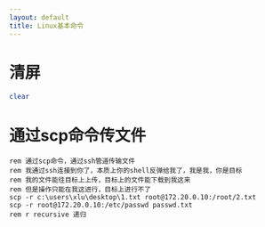 ```yaml
---
layout: default
title: Linux基本命令
---
```


# 清屏

```bash
clear
```

# 通过scp命令传文件

```batch
rem 通过scp命令，通过ssh管道传输文件
rem 我通过ssh连接到你了，本质上你的shell反弹给我了，我是我，你是目标
rem 我的文件能往目标上上传，目标上的文件能下载到我这来
rem 但是操作只能在我这进行，目标上进行不了
scp -r c:\users\xlu\desktop\1.txt root@172.20.0.10:/root/2.txt
scp -r root@172.20.0.10:/etc/passwd passwd.txt
rem r recursive 递归
```
